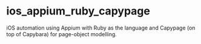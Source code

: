 ios_appium_ruby_capypage
========================

iOS automation using Appium with Ruby as the language and Capypage (on top of Capybara) for page-object modelling.
